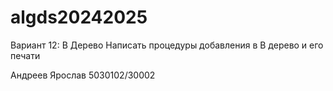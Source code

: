 # algds20242025

Вариант 12: B Дерево
Написать процедуры добавления в B дерево и его печати

Андреев Ярослав 5030102/30002